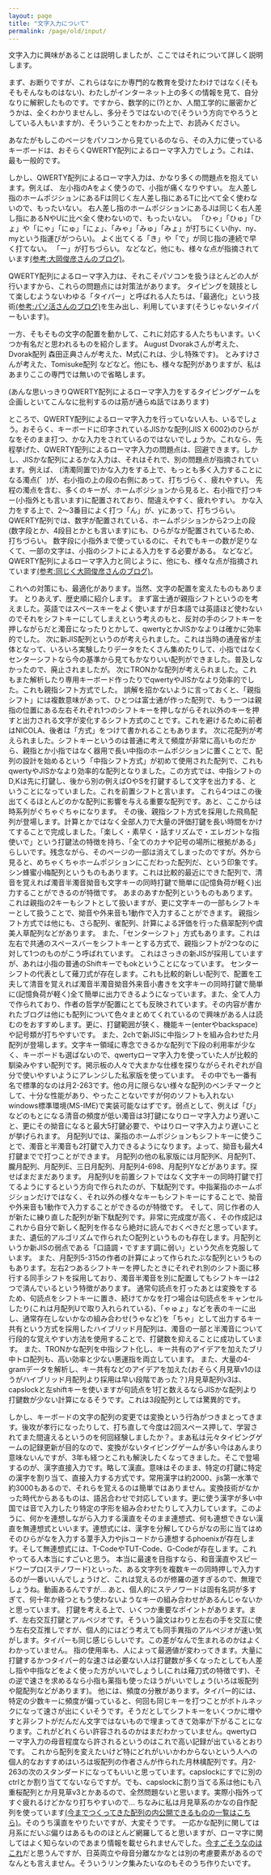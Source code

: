 ```yaml
---
layout: page
title: "文字入力について"
permalink: /page/old/input/
---
```


文字入力に興味があることは説明しましたが、ここではそれについて詳しく説明します。

まず、お断りですが、これらはなにか専門的な教育を受けたわけではなく(そもそもそんなものはない)、わたしがインターネット上の多くの情報を見て、自分なりに解釈したものです。ですから、数学的に(?)とか、人間工学的に厳密かどうかは、全くわかりませんし、多分そうではないので(そういう方向でやろうとしている人もいますが)、そういうことをわかった上で、お読みください。

あなたがもしこのページをパソコンから見ているのなら、その入力に使っているキーボードは、おそらくQWERTY配列によるローマ字入力でしょう。これは、最も一般的です。

しかし、QWERTY配列によるローマ字入力は、かなり多くの問題点を抱えています。例えば、
左小指のAをよく使うので、小指が痛くなりやすい。
左人差し指のホームポジションにあるFは同じく左人差し指にあるTに比べて全く使わないので、もったいない。
右人差し指のホームポジションにあるJは同じく右人差し指にあるNやUに比べ全く使わないので、もったいない。
「ひゃ」「ひゅ」「ひょ」や「にゃ」「にゅ」「にょ」、「みゃ」「みゅ」「みょ」が打ちにくい(hy、ny、myという指運びがつらい)。
よく出てくる「き」や「で」が同じ指の連続で早く打てない。
「ー」が打ちづらい。
などなど。他にも、様々な点が指摘されています[(参考:大岡俊彦さんのブログ)](http://oookaworks.seesaa.net/article/456684400.html?1565860139#gsc.tab=0)。

QWERTY配列によるローマ字入力は、それこそパソコンを扱うほとんどの人が行いますから、これらの問題点には対策法があります。
タイピングを競技として楽しむようないわゆる「タイパー」と呼ばれる人たちは、「最適化」という技術[(参考:パソ活さんのブログ)](http://pasokatu.com/18762)を生み出し、利用しています(そうじゃないタイパーもいます)。

一方、そもそもの文字の配置を動かして、これに対応する人たちもいます。いくつか有名だと思われるものを紹介します。
August Dvorakさんが考えた、Dvorak配列
森田正典さんが考えた、M式(これは、少し特殊です)。
とみすけさんが考えた、Tomisuke配列
などなど。他にも、様々な配列がありますが、私はあまりここの専門では無いので省略します。

(あんな思いっきりQWERTY配列によるローマ字入力をするタイピングゲームを企画しといてこんなに批判するのは筋が通らぬ話ではあります)

ところで、QWERTY配列によるローマ字入力を行っていない人も、いるでしょう。おそらく、キーボードに印字されているJISかな配列(JIS X 6002)のひらがなをそのまま打つ、かな入力をされているのではないでしょうか。これなら、先程挙げた、QWERTY配列によるローマ字入力の問題点は、回避できます。しかし、JISかな配列によるかな入力は、それはそれで、別の問題点が指摘されています。例えば、
(清濁同置で)かな入力をする上で、もっとも多く入力することになる濁点(゛)が、右小指の上の段の右側にあって、打ちづらく、疲れやすい。
先程の濁点を含む、多くのキーが、ホームポジションから見ると、右小指で打つキー(小指外とも言います)に配置されており、間違えやすく、疲れやすい。
かな入力をする上で、2～3番目によく打つ「ん」が、yにあって、打ちづらい。
QWERTY配列では、数字が配置されている、ホームポジションから2つ上の段(数字段とか、4段目とかとも言います)にも、ひらがなが配置されているため、打ちづらい。
数字段に小指外まで使っているのに、それでもキーの数が足りなくて、一部の文字は、小指のシフトによる入力をする必要がある。
などなど。QWERTY配列によるローマ字入力と同じように、他にも、様々な点が指摘されています[(参考:同じく大岡俊彦さんのブログ)](http://oookaworks.seesaa.net/article/456684400.html?1565860139#gsc.tab=0)。

これへの対策にも、最適化があります。当然、文字の配置を変えたものもあります。
とりあえず、歴史順に紹介します。
まず富士通が親指シフトというのを考えました。英語ではスペースキーをよく使いますが日本語では英語ほど使わないのでそれをシフトキーにしてしまえという考えのもと、反対の手のシフトキーを押しながらだと濁音になったりとかして、qwertyとかJISかなよりは確かに効率的でした。
次に新JIS配列というのが考えられました。これは当時の通産省が主体となって、いろいろ実験したりデータをたくさん集めたりして、小指ではなくセンターシフトなら今の基準から見てもかなりいい配列ができました。普及しなかったので、廃止されましたが。
次にTRONかな配列が考えられました。これもまた解析したり専用キーボード作ったりでqwertyやJISかなより効率的でした。これも親指シフト方式でした。
誤解を招かないように言っておくと、「親指シフト」には複数意味があって、ひとつは富士通が作った配列で、もう一つは親指の位置にある左右それぞれ1つのシフトキーを押しながらそれ以外のキーを押すと出力される文字が変化するシフト方式のことです。これを避けるために前者はNICOLA、後者は「方式」をつけて書かれることもあります。
次に花配列が考えられました。シフトキーというのは普通に考えて頻度が非常に高いものだから、親指とか小指ではなく器用で長い中指のホームポジションに置くことで、配列の設計を始めるという「中指シフト方式」が初めて使用された配列で、これもqwertyやJISかなより効率的な配列となりました。この方式では、中指シフトのD,Kは先に打鍵し、後から別の例えばOやSを打鍵するして文字を出力する、ということになっていました。これを前置シフトと言います。
これら4つはこの後出てくるほとんどのかな配列に影響を与える重要な配列です。あと、ここからは時系列がぐちゃぐちゃになります。
その後、親指シフト方式を採用した飛鳥配列が登場します。計算とかではなく全部人力で大量の評価打鍵を長い時間をかけてすることで完成しました。「楽しく・素早く・話すリズムで・エレガントな指使いで」という打鍵法の特徴を持ち、「全てのカナや記号の場所に根拠がある」らしいです。残念ながら、そのページの一部は消えてしまったのですが。外から見ると、めちゃくちゃホームポジションにこだわった配列だ、という印象です。
シン蜂蜜小梅配列というものもあります。これは比較的最近にできた配列で、清音を覚えれば濁音半濁音拗音も文字キーの同時打鍵で簡単に(記憶負荷が軽く)出力することができるのが特徴です。
あまのあすか配列というものもあります。これは親指の2キーもシフトとして扱いますが、更に文字キーの一部もシフトキーとして扱うことで、拗音や外来音も1動作で入力することができます。
親指シフト方式では他にも、さら配列、雀配列、計算による評価を行った翡翠配列や虞美人草配列などがあります。
また、「センターシフト」方式もあります。これは左右で共通のスペースバーをシフトキーとする方式で、親指シフトが2つなのに対して1つのものがこう呼ばれています。
これはさっきの新JISが採用していますが、あれは小指の普通のShiftキーでもokということになっています。
センターシフトの代表として薙刀式が存在します。これも比較的新しい配列で、配置を工夫して清音を覚えれば濁音半濁音拗音外来音小書きを文字キーの同時打鍵で簡単に(記憶負荷が軽く)全て簡単に出力できるようになっています。また、全て人力で作られており、作者の哲学が配置にとても反映されています。その内容が書かれたブログは他にも配列について色々まとめてくれているので興味がある人は読むのをおすすめします。更に、打鍵範囲が狭く、機能キー(enterやbackspace)や記号類が打ちやすいです。
また、2chで新JISに中指シフトを組み合わせた月配列が登場します。文字キー領域に専念できるかな配列で下段の利用率が少なく、キーボードも選ばないので、qwertyローマ字入力を使っていた人が比較的馴染みやすい配列です。掲示板の人々で大まかな仕様を探りながらそれぞれが自分で使いやすいようにアレンジした私家版を使っています。
その中でも一番有名で標準的なのは月2-263です。他の月に限らない様々な配列のベンチマークとして、十分な性能があり、やったことないですが何のソフトも入れないwindows標準環境(MS-IME)で実装可能なはずです。弱点として、例えば「び」などのもとになる清音の頻度が低い濁音は3打鍵になりローマ字入力より遅いこと、更にその拗音になると最大5打鍵必要で、やはりローマ字入力より遅いことが挙げられます。
月配列Uでは、薬指のホームポジションもシフトキーに使うことで、濁音と半濁音も2打鍵で入力できるようになります。よって、拗音も最大4打鍵までで打つことができます。
月配列の他の私家版には月配列K、月配列T、朧月配列、月配列E、三日月配列、月配列4-698、月配列Yなどがあります。探せばまだまだあります。
月配列Uを前置シフトではなく文字キーの同時打鍵で打てるようにするという方向で作られたのが、下駄配列です。中指薬指のホームポジションだけではなく、それ以外の様々なキーもシフトキーにすることで、拗音や外来音も1動作で入力することができるのが特徴です。
そして、同じ作者の人が新たに練り直した配列が新下駄配列です。非常に完成度が高く、その作成記はこれから自分で新しく配列を作るなら絶対に読んでおくべきだと思っています。
また、遺伝的アルゴリズムで作られた○配列というものも存在します。月配列というか新JISの弱点である「口語調・ですます調に弱い」という欠点を克服しています。
また、月配列5-315の作者の計算によって作られたぶな配列というものもあります。左右2つあるシフトキーを押したときにそれぞれ別のシフト面に移行する同手シフトを採用しており、濁音半濁音を別に配置してもシフトキーは2つで済んでいるという特徴があります。
通常句読点を打ったあとは変換をするため、句読点をシフトキーに置き、続けてかなを打つ場合は句読点をキャンセルしたり(これは月配列Uで取り入れられている)、「ゃゅょ」などを表のキーに出し、通常存在しないかなの組み合わせ(うゃなど)を「ちゃ」として出力するキー共有という方式を採用したハイブリッド月配列は、濁音の一部と半濁音について行段的な覚えやすい方法を使用することで、打鍵数を抑えることに成功しています。
また、TRONかな配列を中指シフト化し、キー共有のアイデアを加えたブリ中トロ配列も、高い効率と少ない悪運指を両立しています。
また、大量の4-gramデータを解析し、キー共有などのアイデアを加えた(おそらく月見草v1のほうがハイブリッド月配列より採用は早い段階であった？)月見草配列v3は、capslockと左shiftキーを使いますが句読点を1打と数えるならJISかな配列より打鍵数が少ない計算になるそうです。これは3段配列としては驚異的です。

しかし、キーボードの文字の配列の変更では変換という行為がつきまとってきます。後攻が孝行になったりして、打ち直して今度は2回スペース押して、学習されてまた間違えるというのを何回経験しましたか？。まあ私は元々タイピングゲームの記録更新が目的なので、変換がないタイピングゲームが多い今はあんまり意味ないんですが、3年も経つとこれも解決したくなってきました。そこで登場するのが、漢字直接入力です。略して漢直。意味はそのまま、特定の打鍵に特定の漢字を割り当て、直接入力する方式です。常用漢字は約2000、jis第一水準で約3000もあるので、それらを覚えるのは簡単ではありません。変換技術がなかった時代からあるものは、語呂合わせで対応しています。更に使う漢字が多い中国では音で入力したり特定の字形を組み合わせたりして入力しています。このように、何かを連想しながら入力する漢直をそのまま連想式、何も連想できない漢直を無連想式といいます。連想式には、漢字を分解してひらがなの形に当てはめそのひらがなを入力する葦手入力やjisコードから連想するphoenixが存在します。そして無連想式には、T-CodeやTUT-Code、G-Codeが存在します。これやってる人本当にすごいと思う。
本当に最速を目指すなら、和音漢直やスピードワープロ(ステノワード)といった、ある文字列を複数キーの同時押しで入力するのが一番いいんでしょうけど、これは覚えるのが修羅の道すぎるので、無理でしょうね。動画あるんですが...
あと、個人的にステノワードは固有名詞が多すぎて、何十年か経つともう使わないようなキーの組み合わせがあるんじゃないかと思っています。
打鍵を考える上で、いくつか重要なポイントがあります。まず、左右交互打鍵とアルペジオです。そういう論文はわりと左右の手を交互に使う左右交互推しですが、個人的にはどう考えても同手異指のアルペジオが速い気がします。タイパーも同じ感じらしいです。この差がなんで生まれるのかはよくわかっていません。 指の使用率も、人によって最適値が変わってきます。大量に打鍵するかつタイパー的な速さは必要ない人は打鍵数が多くなったとしても人差し指や中指などをよく使った方がいいでしょうし(これは薙刀式の特徴です)、その逆で速さを求めるなら小指も薬指も使ったほうがいいでしょう(いろは坂配列や龍配列などがあります)。 他には、頻度の分散があります。タイパー的には、特定の少数キーに頻度が偏っていると、何回も同じキーを打つことがボトルネックになって速さが出にくいそうです。そうだとしてシフトキーをいくつかに増やすと非シフトがだんだん文字ではないもので埋まってきて効率が下がることになります。これがどれくらい許容されるのかはまだわかっていません。qwertyローマ字入力の母音程度なら許されるというのはこれで高い記録が出ているとおりです。 これから配列を変えたいけど特にどれがいいかわからないという人への個人的なおすすめはいろは坂配列の作者さんが作られた月林檎配列です。月2-263の次のスタンダードになってもいいと思っています。capslockにすでに別のctrlとか割り当ててないならですが。でも、capslockに割り当てる系は他にも八重桜配列とか月見草v3とかあるので、全然問題ないと思います。実際小指外ってすぐ疲れるけどかなり打ちやすいので... ちなみに私は月見草系のかなの自作配列を使っています[(今までつくってきた配列の内公開できるものの一覧はこちら)](../madelayout/index.html)。そのうち漢直をやりたいですが、大変そうです。
一応かな配列に関しては月系にだいぶ偏りはあるもののほとんど網羅してると思いますが、ローマ字に関してはよく知らないのであまり情報を載せられませんでした。[今すごそうなのはこれ](https://note.com/oidy/n/n80f31fe43b98)だと思うんですが、日英両立や母音分離なかなとは別の考慮要素があるのでなんとも言えません。そういうリンク集みたいなのもそのうち作りたいです。
